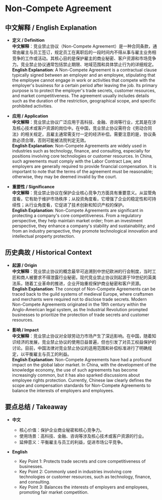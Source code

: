 # Non-Compete Agreement

## 中文解释 / English Explanation

* **定义 / Definition**  
  **中文解释**：竞业禁止协议（Non-Compete Agreement）是一种合同条款，通常由雇主与员工签订，规定员工在离职后的一段时间内不得从事与雇主业务相竞争的工作或活动。其核心目的是保护雇主的商业秘密、客户资源和市场竞争力。竞业禁止协议通常包括禁止期限、地域范围和具体禁止行为的详细规定。  
  **English Explanation**: A Non-Compete Agreement is a contractual clause typically signed between an employer and an employee, stipulating that the employee cannot engage in work or activities that compete with the employer's business for a certain period after leaving the job. Its primary purpose is to protect the employer's trade secrets, customer resources, and market competitiveness. The agreement usually includes details such as the duration of the restriction, geographical scope, and specific prohibited activities.

* **应用 / Application**  
  **中文解释**：竞业禁止协议广泛应用于高科技、金融、咨询等行业，尤其是在涉及核心技术或客户资源的岗位中。在中国，竞业禁止协议需符合《劳动合同法》的相关规定，且雇主通常需支付一定的经济补偿。需要注意的是，协议条款必须合理，否则可能被法院判定无效。  
  **English Explanation**: Non-Compete Agreements are widely used in industries such as technology, finance, and consulting, especially for positions involving core technologies or customer resources. In China, such agreements must comply with the Labor Contract Law, and employers are generally required to provide financial compensation. It is important to note that the terms of the agreement must be reasonable; otherwise, they may be deemed invalid by the court.

* **重要性 / Significance**  
  **中文解释**：竞业禁止协议在保护企业核心竞争力方面具有重要意义。从监管角度看，它有助于维护市场秩序；从投资角度看，它增强了企业的稳定性和可持续性；从行业角度看，它促进了技术创新和知识产权的保护。  
  **English Explanation**: Non-Compete Agreements are significant in protecting a company's core competitiveness. From a regulatory perspective, they help maintain market order; from an investment perspective, they enhance a company's stability and sustainability; and from an industry perspective, they promote technological innovation and intellectual property protection.

## 历史典故 / Historical Context

* **起源 / Origin**  
  **中文解释**：竞业禁止协议的概念最早可追溯到中世纪欧洲的行会制度，当时工匠和商人被要求不得泄露行业秘密。现代竞业禁止协议则起源于19世纪的英美法系，随着工业革命的推进，企业开始重视保护商业秘密和客户资源。  
  **English Explanation**: The concept of Non-Compete Agreements can be traced back to the guild systems of medieval Europe, where craftsmen and merchants were required not to disclose trade secrets. Modern Non-Compete Agreements originated in the 19th century within the Anglo-American legal system, as the Industrial Revolution prompted businesses to prioritize the protection of trade secrets and customer resources.

* **影响 / Impact**  
  **中文解释**：竞业禁止协议对全球劳动力市场产生了深远影响。在中国，随着知识经济的发展，竞业禁止协议的使用日益普遍，但也引发了对员工权益保护的讨论。目前，中国法律对竞业禁止协议的适用范围和补偿标准进行了明确规定，以平衡雇主与员工的利益。  
  **English Explanation**: Non-Compete Agreements have had a profound impact on the global labor market. In China, with the development of the knowledge economy, the use of such agreements has become increasingly common, but it has also sparked discussions about employee rights protection. Currently, Chinese law clearly defines the scope and compensation standards for Non-Compete Agreements to balance the interests of employers and employees.

## 要点总结 / Takeaway

* **中文**  
  - 核心价值：保护企业商业秘密和核心竞争力。  
  - 使用场景：高科技、金融、咨询等涉及核心技术或客户资源的行业。  
  - 延伸意义：平衡雇主与员工的利益，促进市场公平竞争。  

* **English**  
  - Key Point 1: Protects trade secrets and core competitiveness of businesses.  
  - Key Point 2: Commonly used in industries involving core technologies or customer resources, such as technology, finance, and consulting.  
  - Key Point 3: Balances the interests of employers and employees, promoting fair market competition.
